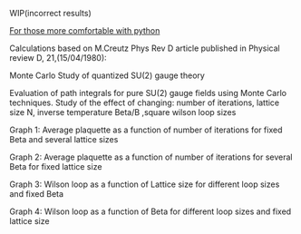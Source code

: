 WIP(incorrect results)

[For those more comfortable with python](https://github.com/3thanRam/MC-pure-SU-2-lattice-gauge)

Calculations based on M.Creutz Phys Rev D article published in Physical review D, 21,(15/04/1980):

Monte Carlo Study of quantized SU(2) gauge theory

Evaluation of path integrals for pure SU(2) gauge fields using Monte Carlo techniques. Study of the effect of changing: number of iterations, lattice size N, inverse temperature Beta/B ,square wilson loop sizes

Graph 1: Average plaquette as a function of number of iterations for fixed Beta and several lattice sizes

Graph 2: Average plaquette as a function of number of iterations for several Beta for fixed lattice size

Graph 3: Wilson loop as a function of Lattice size for different loop sizes and fixed Beta

Graph 4: Wilson loop as a function of Beta for different loop sizes and fixed lattice size
